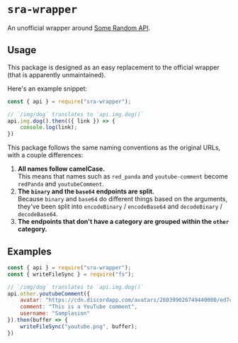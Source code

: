 # `sra-wrapper`

An unofficial wrapper around [Some Random API][sra].

[sra]: https://some-random-api.ml

## Usage

This package is designed as an easy replacement to the official wrapper
(that is apparently unmaintained).

Here's an example snippet:

```js
const { api } = require("sra-wrapper");

// `/img/dog` translates to `api.img.dog()`
api.img.dog().then(({ link }) => {
    console.log(link);
})
```

This package follows the same naming conventions as the original URLs, with a couple differences:

1. **All names follow camelCase.**  
   This means that names such as `red_panda` and `youtube-comment`
   become `redPanda` and `youtubeComment`.
2. **The `binary` and the `base64` endpoints are split.**  
   Because `binary` and `base64` do different things based on the arguments,
   they've been split into `encodeBinary` / `encodeBase64` and `decodeBinary` / `decodeBase64`.
3. **The endpoints that don't have a category are grouped within the `other` category.**

## Examples

```js
const { api } = require("sra-wrapper");
const { writeFileSync } = require("fs");

// `/img/dog` translates to `api.img.dog()`
api.other.youtubeComment({
    avatar: "https://cdn.discordapp.com/avatars/280399026749440000/ed7c437fbce145a31581f0b8796e70d9.png?size=1024",
    comment: "This is a YouTube comment",
    username: "Samplasion"
}).then(buffer => {
    writeFileSync("youtube.png", buffer);
})
```
